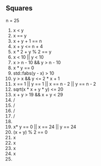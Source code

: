 ## Squares
n = 25

 1) x < y
 2) x == y
 3) x + y + 1 == n
 4) x + y <= n + 4
 5) x * 2 + y % 2 == y
 6) x < 10 || y < 10
 7) x > n - 10 && y > n - 10
 8) x * y == 0
 9) std::fabs(y - x) > 10
 10) y > x && y <= 2 * x + 1
 11) x == 1 || y == 1 || x == n - 2 || y == n - 2
 12) sqrt(x * x + y * y) <= 20
 13) x + y > 19 && x + y < 29
 14)  /
 15)  /
 16)  /
 17)  /
 18)  
 19) x* y == 0 || x == 24 || y == 24
 20) (x + y) % 2 == 0
 21) x
 22) x
 23) x
 24) x
 25) 




